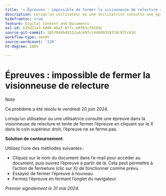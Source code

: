```yaml
---
title: '« Épreuves : impossible de fermer la visionneuse de relecture »'
description: Lorsqu’un utilisateur ou une utilisatrice consulte une épreuve dans la visionneuse de relecture et tente de fermer l’épreuve en cliquant sur le X dans le coin supérieur droit, l’épreuve ne se ferme pas. Une solution de contournement est disponible.
hidefromtoc: true
feature: Digital Content and Documents
exl-id: b35d21a3-6d8b-48af-87fc-e0f63cf0194c
source-git-commit: 1857044b49332a4c49fcc440d935937dc937c61d
workflow-type: tm+mt
source-wordcount: '129'
ht-degree: 100%

---
```


# Épreuves : impossible de fermer la visionneuse de relecture

>[!NOTE]
>
>Ce problème a été résolu le vendredi 20 juin 2024.

Lorsqu’un utilisateur ou une utilisatrice consulte une épreuve dans la visionneuse de relecture et tente de fermer l’épreuve en cliquant sur le X dans le coin supérieur droit, l’épreuve ne se ferme pas.

**Solution de contournement**

Utilisez l’une des méthodes suivantes :

* Cliquez sur le nom du document dans l’e-mail pour accéder au document, puis ouvrez l’épreuve à partir de là. Cela peut permettre à l’action de fermeture (clic sur X) de fonctionner comme prévu.
* Essayez de fermer l’épreuve à nouveau.
* Fermez l’épreuve en fermant l’onglet du navigateur.

_Premier signalement le 31 mai 2024._
